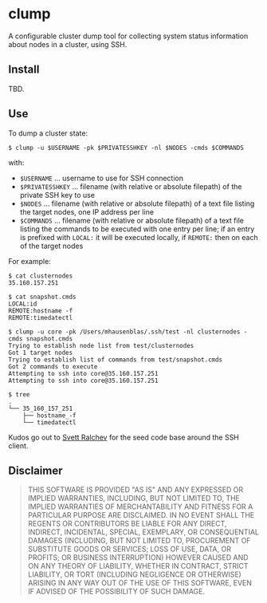 # clump

A configurable cluster dump tool for collecting system status information about nodes in a cluster, using SSH.

## Install

TBD.

## Use

To dump a cluster state:

    $ clump -u $USERNAME -pk $PRIVATESSHKEY -nl $NODES -cmds $COMMANDS

with:

- `$USERNAME` … username to use for SSH connection  
- `$PRIVATESSHKEY` … filename (with relative or absolute filepath) of the private SSH key to use
- `$NODES` … filename (with relative or absolute filepath) of a text file listing the target nodes, one IP address per line
- `$COMMANDS` … filename (with relative or absolute filepath) of a text file listing the commands to be executed with one entry per line; if an entry is prefixed with `LOCAL:` it will be executed locally, if `REMOTE:` then on each of the target nodes

For example:

    $ cat clusternodes
    35.160.157.251
    
    $ cat snapshot.cmds
    LOCAL:id
    REMOTE:hostname -f
    REMOTE:timedatectl
    
    $ clump -u core -pk /Users/mhausenblas/.ssh/test -nl clusternodes -cmds snapshot.cmds
    Trying to establish node list from test/clusternodes
    Got 1 target nodes
    Trying to establish list of commands from test/snapshot.cmds
    Got 2 commands to execute
    Attempting to ssh into core@35.160.157.251
    Attempting to ssh into core@35.160.157.251
    
    $ tree
    .
    └── 35_160_157_251
        ├── hostname_-f
        └── timedatectl

Kudos go out to [Svett Ralchev](http://blog.ralch.com/tutorial/golang-ssh-connection/) for the seed code base around the SSH client.

## Disclaimer

> THIS SOFTWARE IS PROVIDED "AS IS" AND ANY EXPRESSED OR IMPLIED WARRANTIES, INCLUDING, BUT NOT LIMITED TO, THE IMPLIED WARRANTIES OF MERCHANTABILITY AND FITNESS FOR A PARTICULAR PURPOSE ARE DISCLAIMED. IN NO EVENT SHALL THE REGENTS OR CONTRIBUTORS BE LIABLE FOR ANY DIRECT, INDIRECT, INCIDENTAL, SPECIAL, EXEMPLARY, OR CONSEQUENTIAL DAMAGES (INCLUDING, BUT NOT LIMITED TO, PROCUREMENT OF SUBSTITUTE GOODS OR SERVICES; LOSS OF USE, DATA, OR PROFITS; OR BUSINESS INTERRUPTION) HOWEVER CAUSED AND ON ANY THEORY OF LIABILITY, WHETHER IN CONTRACT, STRICT LIABILITY, OR TORT (INCLUDING NEGLIGENCE OR OTHERWISE) ARISING IN ANY WAY OUT OF THE USE OF THIS SOFTWARE, EVEN IF ADVISED OF THE POSSIBILITY OF SUCH DAMAGE.

